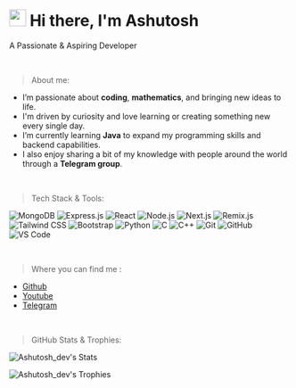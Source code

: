<h1><img src="https://emojis.slackmojis.com/emojis/images/1701723701/79675/cathelloq.gif?1701723701" width="30"> Hi there, I'm Ashutosh</h1>
<p>A Passionate & Aspiring Developer</p>

<br/>

> About me:
* I’m passionate about **coding**, **mathematics**, and bringing new ideas to life.  
* I'm driven by curiosity and love learning or creating something new every single day.  
* I’m currently learning **Java** to expand my programming skills and backend capabilities.  
* I also enjoy sharing a bit of my knowledge with people around the world through a **Telegram group**.

<br/>

> Tech Stack & Tools:
<p align="left">
  <img src="https://img.shields.io/badge/-MongoDB-47A248?style=flat-square&logo=mongodb&logoColor=white" alt="MongoDB"/>
  <img src="https://img.shields.io/badge/-Express.js-000000?style=flat-square&logo=express&logoColor=white" alt="Express.js"/>
  <img src="https://img.shields.io/badge/-React-61DAFB?style=flat-square&logo=react&logoColor=black" alt="React"/>
  <img src="https://img.shields.io/badge/-Node.js-339933?style=flat-square&logo=nodedotjs&logoColor=white" alt="Node.js"/>
  <img src="https://img.shields.io/badge/-Next.js-000000?style=flat-square&logo=nextdotjs&logoColor=white" alt="Next.js"/>
  <img src="https://img.shields.io/badge/-Remix-000000?style=flat-square&logo=remix&logoColor=white" alt="Remix.js"/>
  <img src="https://img.shields.io/badge/-Tailwind_CSS-06B6D4?style=flat-square&logo=tailwind-css&logoColor=white" alt="Tailwind CSS"/>
  <img src="https://img.shields.io/badge/-Bootstrap-7952B3?style=flat-square&logo=bootstrap&logoColor=white" alt="Bootstrap"/>
  <img src="https://img.shields.io/badge/-Python-3776AB?style=flat-square&logo=python&logoColor=white" alt="Python"/>
  <img src="https://img.shields.io/badge/-C-ffffff?style=flat-square&logo=c&logoColor=black" alt="C"/>
  <img src="https://img.shields.io/badge/-C++-00599C?style=flat-square&logo=c%2B%2B&logoColor=white" alt="C++"/>
  <img src="https://img.shields.io/badge/-Git-F05032?style=flat-square&logo=git&logoColor=white" alt="Git"/>
  <img src="https://img.shields.io/badge/-GitHub-181717?style=flat-square&logo=github&logoColor=white" alt="GitHub"/>
  <img src="https://img.shields.io/badge/-VS_Code-007ACC?style=flat-square&logo=visual-studio-code&logoColor=white" alt="VS Code"/>
</p>

<br/>

> Where you can find me :
* <a href="https://github.com/abtp2">Github</a>
* <a href="https://youtube.com/channel/UCLoiTyWe84H8BoKE_19qTIA">Youtube</a>
* <a href="https://t.me/Ashutosh_dev">Telegram</a>

<br/>

> GitHub Stats & Trophies:

![Ashutosh_dev's Stats](https://github-readme-stats.vercel.app/api?username=abtp2&theme=react&show_icons=true&hide_border=false&count_private=true)

![Ashutosh_dev's Trophies](https://github-profile-trophy.vercel.app/?username=abtp2&theme=algolia&title=-PullRequest,-Reviews&column=3&margin-w=10&margin-h=10)
